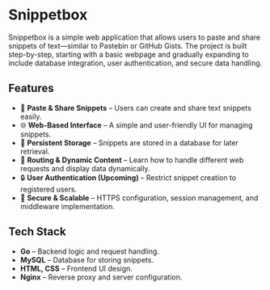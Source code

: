 # Snippetbox

Snippetbox is a simple web application that allows users to paste and share snippets of text—similar to Pastebin or GitHub Gists. The project is built step-by-step, starting with a basic webpage and gradually expanding to include database integration, user authentication, and secure data handling.

## Features

- 📝 **Paste & Share Snippets** – Users can create and share text snippets easily.
- 🌐 **Web-Based Interface** – A simple and user-friendly UI for managing snippets.
- 📌 **Persistent Storage** – Snippets are stored in a database for later retrieval.
- 🔀 **Routing & Dynamic Content** – Learn how to handle different web requests and display data dynamically.
- 🔒 **User Authentication (Upcoming)** – Restrict snippet creation to registered users.
- 🔐 **Secure & Scalable** – HTTPS configuration, session management, and middleware implementation.

## Tech Stack

- **Go** – Backend logic and request handling.
- **MySQL** – Database for storing snippets.
- **HTML, CSS** – Frontend UI design.
- **Nginx** – Reverse proxy and server configuration.

